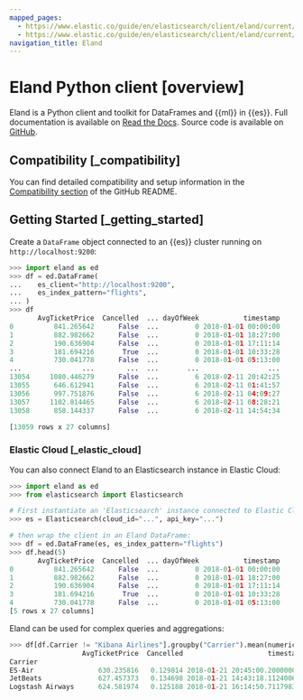 ```yaml
---
mapped_pages:
  - https://www.elastic.co/guide/en/elasticsearch/client/eland/current/index.html
  - https://www.elastic.co/guide/en/elasticsearch/client/eland/current/overview.html
navigation_title: Eland
---
```


# Eland Python client [overview]

Eland is a Python client and toolkit for DataFrames and {{ml}} in {{es}}. Full documentation is available on [Read the Docs](https://eland.readthedocs.io). Source code is available on [GitHub](https://github.com/elastic/eland).

## Compatibility [_compatibility]

You can find detailed compatibility and setup information in the [Compatibility section](https://github.com/elastic/eland?tab=readme-ov-file#compatibility) of the GitHub README.

## Getting Started [_getting_started]

Create a `DataFrame` object connected to an {{es}} cluster running on `http://localhost:9200`:

```python
>>> import eland as ed
>>> df = ed.DataFrame(
...    es_client="http://localhost:9200",
...    es_index_pattern="flights",
... )
>>> df
       AvgTicketPrice  Cancelled  ... dayOfWeek           timestamp
0          841.265642      False  ...         0 2018-01-01 00:00:00
1          882.982662      False  ...         0 2018-01-01 18:27:00
2          190.636904      False  ...         0 2018-01-01 17:11:14
3          181.694216       True  ...         0 2018-01-01 10:33:28
4          730.041778      False  ...         0 2018-01-01 05:13:00
...               ...        ...  ...       ...                 ...
13054     1080.446279      False  ...         6 2018-02-11 20:42:25
13055      646.612941      False  ...         6 2018-02-11 01:41:57
13056      997.751876      False  ...         6 2018-02-11 04:09:27
13057     1102.814465      False  ...         6 2018-02-11 08:28:21
13058      858.144337      False  ...         6 2018-02-11 14:54:34

[13059 rows x 27 columns]
```


### Elastic Cloud [_elastic_cloud]

You can also connect Eland to an Elasticsearch instance in Elastic Cloud:

```python
>>> import eland as ed
>>> from elasticsearch import Elasticsearch

# First instantiate an 'Elasticsearch' instance connected to Elastic Cloud
>>> es = Elasticsearch(cloud_id="...", api_key="...")

# then wrap the client in an Eland DataFrame:
>>> df = ed.DataFrame(es, es_index_pattern="flights")
>>> df.head(5)
       AvgTicketPrice  Cancelled  ... dayOfWeek           timestamp
0          841.265642      False  ...         0 2018-01-01 00:00:00
1          882.982662      False  ...         0 2018-01-01 18:27:00
2          190.636904      False  ...         0 2018-01-01 17:11:14
3          181.694216       True  ...         0 2018-01-01 10:33:28
4          730.041778      False  ...         0 2018-01-01 05:13:00
[5 rows x 27 columns]
```

Eland can be used for complex queries and aggregations:

```python
>>> df[df.Carrier != "Kibana Airlines"].groupby("Carrier").mean(numeric_only=False)
                  AvgTicketPrice  Cancelled                     timestamp
Carrier
ES-Air                630.235816   0.129814 2018-01-21 20:45:00.200000000
JetBeats              627.457373   0.134698 2018-01-21 14:43:18.112400635
Logstash Airways      624.581974   0.125188 2018-01-21 16:14:50.711798340
```

